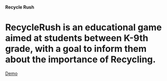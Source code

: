 #### Recycle Rush

# RecycleRush is an educational game aimed at students between K-9th grade, with a goal to inform them about the importance of Recycling.

[Demo](https://youtu.be/GfQ23KDF6pM)